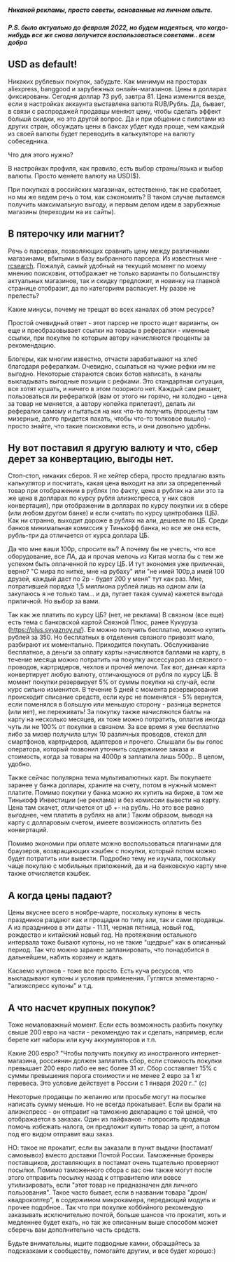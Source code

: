 ##### Никакой рекламы, просто советы, основанные на личном опыте.

##### P.S. было актуально до февраля 2022, но будем надеяться, что когда-нибудь все же снова получится воспользоваться советами.. всем добра

## USD as default!

Никаких рублевых покупок, забудьте. Как минимум на просторах aliexpress, banggood и зарубежных онлайн-магазинов.
Цены в долларах фиксированы. Сегодня доллар 73 руб, завтра 81. Цена изменится везде, если в настройках аккаунта выставлена валюта RUB/Рубль. Да, бывает, в связи с распродажей продавцы меняют цену, чтобы сделать эффект большй скидки, но это другой вопрос. Да и при общении с пилотами из других стран, обсуждать цены в баксах убдет куда проще, чем каждый из своей валюты будет переводить в калькуляторе на валюту собеседника.

Что для этого нужно?

В настройках профиля, как правило, есть выбор страны/языка и выбор валюты. Просто меняете валюту на USD($).

При покупках в российских магазинах, естественно, так не сработает, но мы же ведем речь о том, как сэкономить? В таком случае пытаемся получить максимальную выгоду, и первым делом идем в зарубежные магазины (переходим на их сайты).

## В пятерочку или магнит?

Речь о парсерах, позволяющих сравнить цену между различными магазинами, вбитыми в базу выбранного парсера.
Из известных мне - [rcsearch](https://rcsearch.info). Пожалуй, самый удобный на текущий момент по моему мнению поисковик, оттображает не только варианты по большинству актуальных магазинов, так и скидку предложит, и новинку на главной странице отобразит, да по категориям распасует. Ну разве не прелесть?

Какие минусы, почему не трещат во всех каналах об этом ресурсе?

Простой очевидный ответ - этот парсер не просто ищет варианты, он еще и преобразовывает ссылки на товары в рефералки - именные ссылки, при покупке по которым автору начисляются проценты за рекомендацию.

Блогеры, как многим известно, отчасти зарабатывают на хлеб благодаря рефералкам. Очевидно, ссылаться на чужие рефки им не выгодно. Некоторые стараются своих ботов написать, в каналы выкладывать выгодные позиции с рефками. Это стандартная ситуация, все хотят кушать, и ничего в этом позорного нет. Каждый сам решает, пользоваться ли рефералкой (вам от этого ни горячо, ни холодно - цена за товар не меняется, а автору копейка прилетает), делать ли рефералки самому и пытаться на них что-то получить (проценты там мизерные, долго придется пахать, чтобы что-то толковое вышло) - просто знайте, что такие поисковики есть, и они довольно удобны.

## Ну вот поставил я другую валюту и что, сбер дерет за конвертацию, выгоды нет.

Стоп-стоп, никаких сберов. Я не хейтер сбера, просто предлагаю взять калькулятор и посчитать, какая цена выходит на али за определенный товар при отображении в рублях (по факту, цена в рублях на али это та же цена в долларах по курсу рубля алиэкспресса, у них своя конвертация), при отображении в долларах по курсу покупки их в сбере (или любом другом банке) и если считать по курсу центробанка (ЦБ). Как ни странно, выходит дороже в рублях на али, дешевле по ЦБ. Среди банков минимальная комиссия у Тинькофф банка, но все же она есть, рубль-три да отличается от курса доллара ЦБ.

Да что мне ваши 100р, спросите вы? А почему бы не учесть, что все оборудование, все ЛА, да и прочая мелочь из Китая могла бы с тем же успехом быть оплаченной по курсу ЦБ. И тут экономия уже приличная, верно? "С мира по нитке, мне на рубаху" или "не имей 100р,а имей 100 друзей, каждый даст по 2р - будет 200 у меня" тут как раз. Мне, потратившей порядка 1,5 миллиона рублей лишь на одном али (а закупаюсь я не только там... и да, пугает такая сумма) кажется выгода приличной. Но выбор за вами.

Так как же платить по курсу ЦБ? (нет, не реклама) В связном (все еще) есть тема с банковской картой Связной Плюс, ранее Кукуруза (https://plus.svyaznoy.ru/). Ее можно получить бесплатно, можно купить рублей за 350. Но бесплатных в отделения связного привозят мало, разбирают их моментально. Приходится покупать. Обслуживание бесплатное, а деньги за оплату карты начисляются баллами на карту, в течение месяца можно потратить на покупку аксессуаров из связного - проводов, картридеров, чехлов и прочей мелочи. Так вот, данная карта конвертирует любую валюту, отличающуюся от рубля по курсу ЦБ. В момент покупки резервирует 5% от суммы покупки на случай, если курс сильно изменится. В течение 5 дней с момента резервирования происходит списание средств, если курс не поменялся - 5% вернутся, если поменялся в большую или меньшую сторону - разница вернется (или нет), не переживать! За покупку также начисляются баллы на карту на несколько месяцев, их тоже можно потратить, оплатив иногда чуть ли не 100% от покупки в связном. За все время я уже бесплатно либо за мизер получила штук 10 различных проводов, стекол для смартфонов, картридеров, адаптеров и прочего. Слышали бы вы голос оператора, который позвонил уточнить содержимое заказа и стоимость, когда за товары на 4000р я заплатила лишь 500р.. В целом, удобно.

Также сейчас популярна тема мультивалютных карт. Вы покупаете заранее у банка доллары, храните на счету, потом в нужный момент платите. Помимо покупки у банка можно их купить на бирже, в том же Тинькофф Инвестиции (не реклама) и без комиссии вывести на карту. Цена там скачет, отличается от цб +- на рубль. Но это все равно выгоднее, чем платить в рублях на али:)
Таким образом, выводя на карту с долларовым счетом, имеете возможность оплатить без конвертаций.

Помимо экономии при оплате можно воспользоваться плагинами для браузеров, возвращающих кэшбек с покупки, который потом можно будет потратить или вывести. Подробно тему не изучала, поскольку чаще покупаю с мобильных приложений, да и на банковскую карту мне также отчисляется кэшбек.

## А когда цены падают?

Цены вкуснее всего в ноябре-марте, поскольку купоны в честь праздников раздают как и прощадки по типу али, так и сами продавцы. А из праздников в эти даты - 11.11, черная пятница, новый год, рождество и китайский новый год. На протяжении остального интервала тоже бывают купоны, но не такие "щедрые" как в описанный период. Так что можно заранее запланировать, что понадобится в дальнейшем, набить корзину и ждать.

Касаемо купонов - тоже все просто. Есть куча ресурсов, что выкладывают купоны и условия применения. Гуглятся элементарно - "алиэкспресс купоны" и т.д.

## А что насчет крупных покупок?

Тоже немаловажный момент. Если есть возможность разбить покупку свыше 200 евро на части - рекомендую так и сделать, например, если берете кит наборы или кучу аккумуляторов и т.п.

Какие 200 евро?
"Чтобы получить покупку из иностранного интернет-магазина, россиянин должен заплатить сбор, если стоимость покупки превышает 200 евро либо ее вес более 31 кг. Сбор составляет 15% с суммы превышения порога стоимости и не менее 2 евро за 1 кг перевеса. Это условие действует в России с 1 января 2020 г.." (с)

Некоторые продавцы по желанию или просьбе могут на посылке написать сумму меньше. Но не всегда прокатывает. Если вы брали на алиэкспресс - он отправит на таможню декларацию с той ценой, что отображается в заказах. Один из лайфхаков - попросить продавца помочь избежать налога, он предложит купить товар за цент, а потом под его видом отправит ваш заказ.

НО: такое не прокатит, если вы заказали в пункт выдачи (постамат/самовывоз) вместо доставки Почтой России. Таможенные брокеры поставщиков, доставляющих в постамат очень тщательно проверяют посылки. Помимо таможенного сбора с вас они также могут после этого отправить посылку назад к отправителю или вовсе утилизировать, если "этот товар не предназначен для личного пользования". Такое часто бывает, если в названии товара "дрон/квадрокоптер", в содержимом микрокамера, передающий модуль и прочее подобное.. Так что при покупке хоббийного рекомендую заказывать исключительно почтой, больше шансов что прокатит, хоть и медленнее будет ехать, но так же описанным выше способом может сберечь вам дополнительно часть средств.

Будьте внимательны, ищите подводные камни, обращайтесь за подсказками к сообществу, помогайте другим, и все будет хорошо:)
